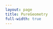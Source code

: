 ```yaml
---
layout: page
title: PureGeometry
full-width: true
---
```



<div style="text-align: center">
<object type="image/svg+xml" data="/svgs/PureGeometry.txt.svg"> </object>
</div>
